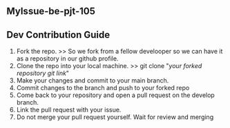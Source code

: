 ## MyIssue-be-pjt-105


## Dev Contribution Guide
1. Fork the repo. >> So we fork from a fellow develooper so we can have it as a repository in our github profile.
2. Clone the repo into your local machine. >> git clone "_your forked repository git link_"
3. Make your changes and commit to your main branch.
4. Commit changes to the branch and push to your forked repo
5. Come back to your repository and open a pull request on the develop branch.
6. Link the pull request with your issue.
7. Do not merge your pull request yourself. Wait for review and merging 